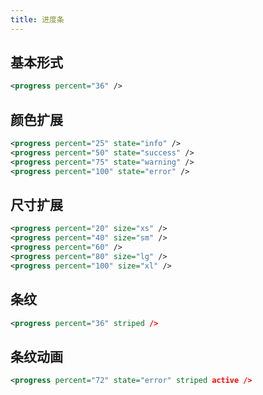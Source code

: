 ```yaml
---
title: 进度条
---
```


## 基本形式

<div class="m-example"></div>

```xml
<progress percent="36" />
```

## 颜色扩展

<div class="m-example"></div>

```xml
<progress percent="25" state="info" />
<progress percent="50" state="success" />
<progress percent="75" state="warning" />
<progress percent="100" state="error" />
```

## 尺寸扩展

<div class="m-example"></div>

```xml
<progress percent="20" size="xs" />
<progress percent="40" size="sm" />
<progress percent="60" />
<progress percent="80" size="lg" />
<progress percent="100" size="xl" />
```

## 条纹

<div class="m-example"></div>

```xml
<progress percent="36" striped />
```

## 条纹动画

<div class="m-example"></div>

```xml
<progress percent="72" state="error" striped active />
```
